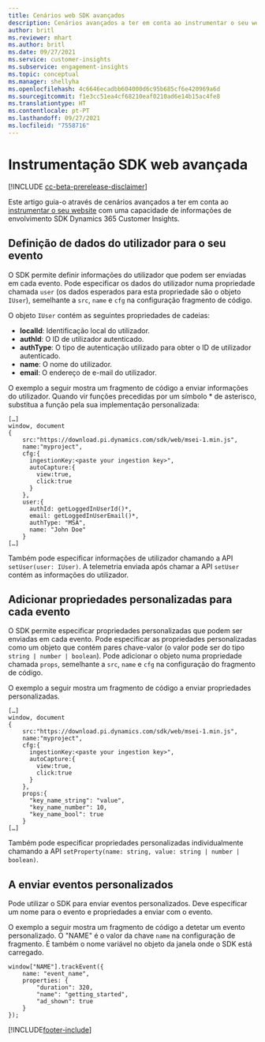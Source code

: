 ```yaml
---
title: Cenários web SDK avançados
description: Cenários avançados a ter em conta ao instrumentar o seu website com um SDK.
author: britl
ms.reviewer: mhart
ms.author: britl
ms.date: 09/27/2021
ms.service: customer-insights
ms.subservice: engagement-insights
ms.topic: conceptual
ms.manager: shellyha
ms.openlocfilehash: 4c6646ecadbb604000d6c95b685cf6e420969a6d
ms.sourcegitcommit: f1e3cc51ea4cf68210eaf0210ad6e14b15ac4fe8
ms.translationtype: HT
ms.contentlocale: pt-PT
ms.lasthandoff: 09/27/2021
ms.locfileid: "7558716"
---
```

# <a name="advanced-web-sdk-instrumentation"></a>Instrumentação SDK web avançada

[!INCLUDE [cc-beta-prerelease-disclaimer](includes/cc-beta-prerelease-disclaimer.md)]

Este artigo guia-o através de cenários avançados a ter em conta ao [instrumentar o seu website](instrument-website.md) com uma capacidade de informações de envolvimento SDK Dynamics 365 Customer Insights.

## <a name="setting-user-details-for-your-event"></a>Definição de dados do utilizador para o seu evento

O SDK permite definir informações do utilizador que podem ser enviadas em cada evento. Pode especificar os dados do utilizador numa propriedade chamada `user` (os dados esperados para esta propriedade são o objeto `IUser`), semelhante a `src`, `name` e `cfg` na configuração fragmento de código.

O objeto `IUser` contém as seguintes propriedades de cadeias:

- **localId**: Identificação local do utilizador.
- **authId**: O ID de utilizador autenticado.
- **authType**: O tipo de autenticação utilizado para obter o ID de utilizador autenticado.
- **name**: O nome do utilizador.
- **email**: O endereço de e-mail do utilizador.

O exemplo a seguir mostra um fragmento de código a enviar informações do utilizador. Quando vir funções precedidas por um símbolo * de asterisco, substitua a função pela sua implementação personalizada:

```
[…]
window, document
{
    src:"https://download.pi.dynamics.com/sdk/web/msei-1.min.js",
    name:"myproject",
    cfg:{
      ingestionKey:<paste your ingestion key>",
      autoCapture:{
        view:true,
        click:true
      }
    },
    user:{
      authId: getLoggedInUserId()*,
      email: getLoggedInUserEmail()*,
      authType: "MSA",
      name: "John Doe"
    }
[…]
```

Também pode especificar informações de utilizador chamando a API `setUser(user: IUser)`. A telemetria enviada após chamar a API `setUser` contém as informações do utilizador.

## <a name="adding-custom-properties-for-each-event"></a>Adicionar propriedades personalizadas para cada evento

O SDK permite especificar propriedades personalizadas que podem ser enviadas em cada evento. Pode especificar as propriedades personalizadas como um objeto que contém pares chave-valor (o valor pode ser do tipo `string | number | boolean`). Pode adicionar o objeto numa propriedade chamada `props`, semelhante a `src`, `name` e `cfg` na configuração do fragmento de código.

O exemplo a seguir mostra um fragmento de código a enviar propriedades personalizadas.

```
[…]
window, document
{
    src:"https://download.pi.dynamics.com/sdk/web/msei-1.min.js",
    name:"myproject",
    cfg:{
      ingestionKey:<paste your ingestion key>",
      autoCapture:{
        view:true,
        click:true
      }
    },
    props:{
      "key_name_string": "value",
      "key_name_number": 10,
      "key_name_bool": true
    }
[…]
```

Também pode especificar propriedades personalizadas individualmente chamando a API `setProperty(name: string, value: string | number | boolean)`.

## <a name="sending-custom-events"></a>A enviar eventos personalizados

Pode utilizar o SDK para enviar eventos personalizados. Deve especificar um nome para o evento e propriedades a enviar com o evento.

O exemplo a seguir mostra um fragmento de código a detetar um evento personalizado. O "NAME" é o valor da chave `name` na configuração de fragmento. É também o nome variável no objeto da janela onde o SDK está carregado.

```
window["NAME"].trackEvent({
    name: "event_name",
    properties: {
        "duration": 320,
        "name": "getting_started",
        "ad_shown": true
    }
});
```


[!INCLUDE[footer-include](../includes/footer-banner.md)]
